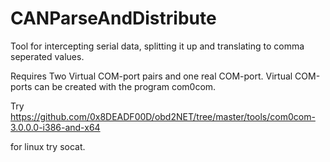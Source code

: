 # CANParseAndDistribute
Tool for intercepting serial data, splitting it up and translating to comma seperated values.


Requires Two Virtual COM-port pairs and one real COM-port. Virtual COM-ports can be created with the program com0com. 

Try https://github.com/0x8DEADF00D/obd2NET/tree/master/tools/com0com-3.0.0.0-i386-and-x64

for linux try socat.